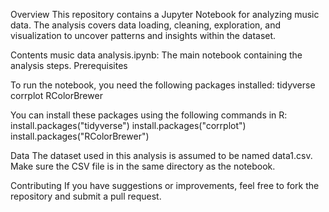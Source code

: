 Overview
This repository contains a Jupyter Notebook for analyzing music data. The analysis covers data loading, cleaning, exploration, and visualization to uncover patterns and insights within the dataset.

Contents
music data analysis.ipynb: The main notebook containing the analysis steps.
Prerequisites

To run the notebook, you need the following packages installed:
tidyverse
corrplot
RColorBrewer

You can install these packages using the following commands in R:
install.packages("tidyverse")
install.packages("corrplot")
install.packages("RColorBrewer")

Data
The dataset used in this analysis is assumed to be named data1.csv. Make sure the CSV file is in the same directory as the notebook.

Contributing
If you have suggestions or improvements, feel free to fork the repository and submit a pull request.

